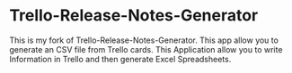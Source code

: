 Trello-Release-Notes-Generator
==============================
This is my fork of Trello-Release-Notes-Generator.
This app allow you to generate an CSV file from Trello cards.
This Application allow you to write Information in Trello and then generate Excel Spreadsheets.
